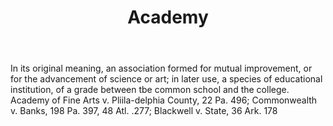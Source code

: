 ---
title: Academy
letter: A
permalink: "/definitions/bld-academy.html"
body: In its original meaning, an association formed for mutual improvement, or for
  the advancement of science or art; in later use, a species of educational institution,
  of a grade between tbe common school and the college. Academy of Fine Arts v. Pliila-delphia
  County, 22 Pa. 496; Commonwealth v. Banks, 198 Pa. 397, 48 Atl. .277; Blackwell
  v. State, 36 Ark. 178
published_at: '2018-07-07'
source: Black's Law Dictionary 2nd Ed (1910)
layout: post
---